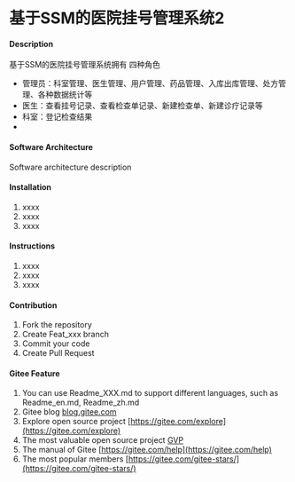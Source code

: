 # 基于SSM的医院挂号管理系统2

#### Description
基于SSM的医院挂号管理系统拥有 四种角色

- 管理员：科室管理、医生管理、用户管理、药品管理、入库出库管理、处方管理、各种数据统计等
- 医生：查看挂号记录、查看检查单记录、新建检查单、新建诊疗记录等
- 科室：登记检查结果
- 

#### Software Architecture
Software architecture description

#### Installation

1.  xxxx
2.  xxxx
3.  xxxx

#### Instructions

1.  xxxx
2.  xxxx
3.  xxxx

#### Contribution

1.  Fork the repository
2.  Create Feat_xxx branch
3.  Commit your code
4.  Create Pull Request


#### Gitee Feature

1.  You can use Readme\_XXX.md to support different languages, such as Readme\_en.md, Readme\_zh.md
2.  Gitee blog [blog.gitee.com](https://blog.gitee.com)
3.  Explore open source project [https://gitee.com/explore](https://gitee.com/explore)
4.  The most valuable open source project [GVP](https://gitee.com/gvp)
5.  The manual of Gitee [https://gitee.com/help](https://gitee.com/help)
6.  The most popular members  [https://gitee.com/gitee-stars/](https://gitee.com/gitee-stars/)
